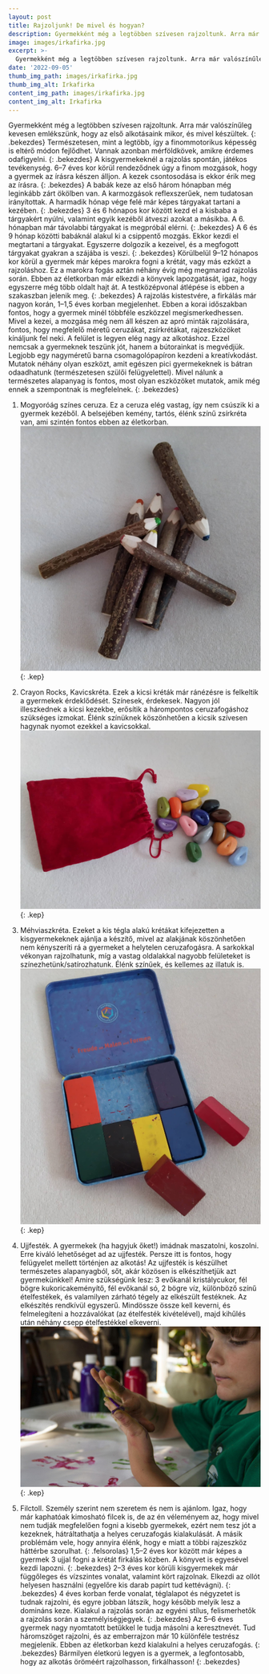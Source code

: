 ```yaml
---
layout: post
title: Rajzoljunk! De mivel és hogyan?
description: Gyermekként még a legtöbben szívesen rajzoltunk. Arra már valószínűleg kevesen emlékszünk, hogy az első alkotásaink mikor, és mivel készültek. 
image: images/irkafirka.jpg
excerpt: >-
  Gyermekként még a legtöbben szívesen rajzoltunk. Arra már valószínűleg kevesen emlékszünk, hogy az első alkotásaink mikor, és mivel készültek. 
date: '2022-09-05'
thumb_img_path: images/irkafirka.jpg
thumb_img_alt: Irkafirka
content_img_path: images/irkafirka.jpg
content_img_alt: Irkafirka
---
```

Gyermekként még a legtöbben szívesen rajzoltunk. Arra már valószínűleg kevesen emlékszünk, hogy az első alkotásaink mikor, és mivel készültek. 
{: .bekezdes}
Természetesen, mint a legtöbb, így a finommotorikus képesség is eltérő módon fejlődhet. Vannak azonban mérföldkövek, amikre érdemes odafigyelni. 
{: .bekezdes}
A kisgyermekeknél a rajzolás spontán, játékos tevékenység. 6–7 éves kor körül rendeződnek úgy a finom mozgások, hogy a gyermek az írásra készen álljon. A kezek csontosodása is ekkor érik meg az írásra.
{: .bekezdes}
A babák keze az első három hónapban még leginkább zárt ökölben van. A karmozgások reflexszerűek, nem tudatosan irányítottak. A harmadik hónap vége felé már képes tárgyakat tartani a kezében.
{: .bekezdes}
3 és 6 hónapos kor között kezd el a kisbaba a tárgyakért nyúlni, valamint egyik kezéből átveszi azokat a másikba. A 6. hónapban már távolabbi tárgyakat is megpróbál elérni.
{: .bekezdes}
A 6 és 9 hónap közötti babáknál alakul ki a csippentő mozgás. Ekkor kezdi el megtartani a tárgyakat. Egyszerre dolgozik a kezeivel, és a megfogott tárgyakat gyakran a szájába is veszi.
{: .bekezdes}
Körülbelül 9–12 hónapos kor körül a gyermek már képes marokra fogni a krétát, vagy más ezközt a rajzoláshoz. Ez a marokra fogás aztán néhány évig még megmarad rajzolás során. Ebben az életkorban már elkezdi a könyvek lapozgatását, igaz, hogy egyszerre még több oldalt hajt át. A testközépvonal átlépése is ebben a szakaszban jelenik meg.
{: .bekezdes}
A rajzolás kistestvére, a firkálás már nagyon korán, 1–1,5 éves korban megjelenhet. Ebben a korai időszakban fontos, hogy a gyermek minél többféle eszközzel megismerkedhessen. Mivel a kezei, a mozgása még nem áll készen az apró minták rajzolására, fontos, hogy megfelelő méretű ceruzákat, zsírkrétákat, rajzeszközöket kínáljunk fel neki. A felület is legyen elég nagy az alkotáshoz. Ezzel nemcsak a gyermeknek teszünk jót, hanem a bútorainkat is megvédjük. Legjobb egy nagyméretű barna csomagolópapíron kezdeni a kreatívkodást. Mutatok néhány olyan eszközt, amit egészen pici gyermekeknek is bátran odaadhatunk (természetesen szülői felügyelettel). Mivel nálunk a természetes alapanyag is fontos, most olyan eszközöket mutatok, amik még ennek a szempontnak is megfelelnek.
{: .bekezdes}

1.	Mogyoróág színes ceruza. Ez a ceruza elég vastag, így nem csúszik ki a gyermek kezéből. A belsejében kemény, tartós, élénk színű zsírkréta van, ami szintén fontos ebben az életkorban.
![Mogyoró](/images/mogyoro.jpg){: .kep}

2.	Crayon Rocks, Kavicskréta. Ezek a kicsi kréták már ránézésre is felkeltik a gyermekek érdeklődését. Színesek, érdekesek. Nagyon jól illeszkednek a kicsi kezekbe, erősítik a hárompontos ceruzafogáshoz szükséges izmokat. Élénk színüknek köszönhetően a kicsik szívesen hagynak nyomot ezekkel a kavicsokkal.
![Kavicskréta](/images/kavicskreta.jpg){: .kep}

3.	Méhviaszkréta. Ezeket a kis tégla alakú krétákat kifejezetten a kisgyermekeknek ajánlja a készítő, mivel az alakjának köszönhetően nem kényszeríti rá a gyermeket a helytelen ceruzafogásra. A sarkokkal vékonyan rajzolhatunk, míg a vastag oldalakkal nagyobb felületeket is színezhetünk/satírozhatunk. Élénk színűek, és kellemes az illatuk is.
![Méhviasz](/images/mehviasz.jpg){: .kep}

4.	Ujjfesték. A gyermekek (ha hagyjuk őket!) imádnak maszatolni, koszolni. Erre kiváló lehetőséget ad az ujjfesték. Persze itt is fontos, hogy felügyelet mellett történjen az alkotás! Az ujjfesték is készülhet természetes alapanyagból, sőt, akár közösen is elkészíthetjük azt gyermekünkkel! Amire szükségünk lesz: 3 evőkanál kristálycukor, fél bögre kukoricakeményítő, fél evőkanál só, 2 bögre víz, különböző színű ételfestékek, és valamilyen zárható tégely az elkészült festéknek. Az elkészítés rendkívül egyszerű. Mindössze össze kell keverni, és felmelegíteni a hozzávalókat (az ételfesték kivételével), majd kihűlés után néhány csepp ételfestékkel elkeverni.
![Ujjfesték](/images/ujjfestek.jpg){: .kep}

5.	Filctoll. Személy szerint nem szeretem és nem is ajánlom. Igaz, hogy már kaphatóak kimosható filcek is, de az én véleményem az, hogy mivel nem tudják megfelelően fogni a kisebb gyermekek, ezért nem tesz jót a kezeknek, hátráltathatja a helyes ceruzafogás kialakulását. A másik problémám vele, hogy annyira élénk, hogy e miatt a többi rajzeszköz háttérbe szorulhat.
{: .felsorolas}
1,5–2 éves kor között már képes a gyermek 3 ujjal fogni a krétát firkálás közben. A könyvet is egyesével kezdi lapozni.
{: .bekezdes}
2–3 éves kor körüli kisgyermekek már függőleges és vízszintes vonalat, valamint kört rajzolnak. Elkezdi az ollót helyesen használni (egyelőre kis darab papírt tud kettévágni).
{: .bekezdes}
4 éves korban ferde vonalat, téglalapot és négyzetet is tudnak rajzolni, és egyre jobban látszik, hogy később melyik lesz a domináns keze. Kialakul a rajzolás során az egyéni stílus, felismerhetők a rajzolás során a személyiségjegyek.
{: .bekezdes}
Az 5–6 éves gyermek nagy nyomtatott betűkkel le tudja másolni a keresztnevét. Tud háromszöget rajzolni, és az emberrajzon már  10 különféle testrész megjelenik. Ebben az életkorban kezd kialakulni a helyes ceruzafogás.
{: .bekezdes}
Bármilyen életkorú legyen is a gyermek, a legfontosabb, hogy az alkotás öröméért rajzolhasson, firkálhasson!
{: .bekezdes}
